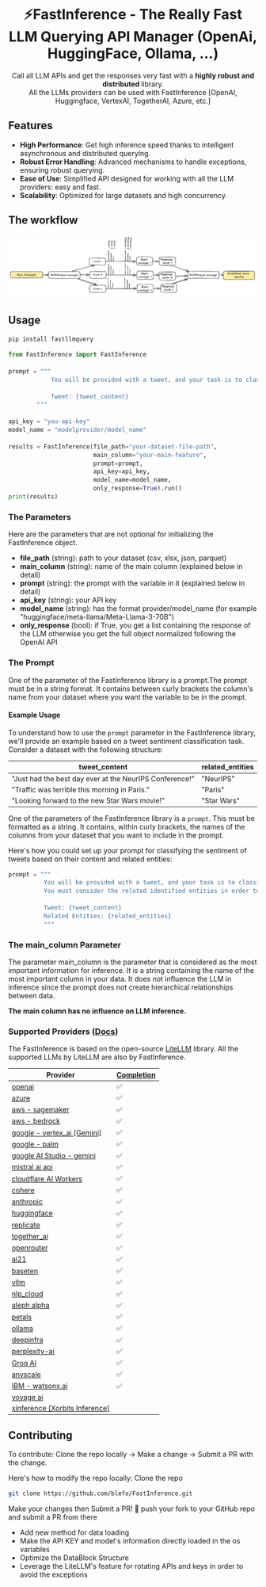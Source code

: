 <h1 align="center">
        ⚡FastInference - The Really Fast LLM Querying API Manager (OpenAi, HuggingFace, Ollama, ...)
</h1>
<p align="center">
            <p align="center">Call all LLM APIs and get the responses very fast with a <b> highly robust and distributed </b> library. <br>
            All the LLMs providers can be used with FastInference  [OpenAI, Huggingface, VertexAI, TogetherAI, Azure, etc.]
</p>

## Features

- **High Performance**: Get high inference speed thanks to intelligent asynchronous and distributed querying.
- **Robust Error Handling**: Advanced mechanisms to handle exceptions, ensuring robust querying.
- **Ease of Use**: Simplified API designed for working with all the LLM providers: easy and fast.
- **Scalability**: Optimized for large datasets and high concurrency.

## The workflow
![Diagram of the workflow](https://github.com/blefo/FastInference/blob/main/detailed_workflow.png)

## Usage

```bash
pip install fastllmquery
```

```python
from FastInference import FastInference

prompt = """
            You will be provided with a tweet, and your task is to classify its sentiment as positive, neutral, or negative.
            
            Tweet: {tweet_content}
        """

api_key = "you-api-key"
model_name = "modelprovider/model_name"

results = FastInference(file_path="your-dataset-file-path", 
                        main_column="your-main-feature", 
                        prompt=prompt, 
                        api_key=api_key,
                        model_name=model_name, 
                        only_response=True).run()
print(results)
```

### The Parameters
Here are the parameters that are not optional for initializing the FastInference object.
* **file_path** (string): path to your dataset (csv, xlsx, json, parquet)
* **main_column** (string): name of the main column (explained below in detail)
* **prompt** (string): the prompt with the variable in it (explained below in detail)
* **api_key** (string): your API key
* **model_name** (string): has the format provider/model_name (for example "huggingface/meta-llama/Meta-Llama-3-70B")
* **only_response** (bool): if True, you get a list containing the response of the LLM otherwise you get the full object normalized following the OpenAI API



### The Prompt
One of the parameter of the FastInference library is a prompt.The prompt must be in a string format.
It contains between curly brackets the column's name from your dataset where you want the variable to be in the prompt.

#### Example Usage
To understand how to use the `prompt` parameter in the FastInference library, we'll provide an example based on a tweet sentiment classification task. Consider a dataset with the following structure:

| tweet_content                                           | related_entities |
|---------------------------------------------------------|------------------|
| "Just had the best day ever at the NeurIPS Conference!" | "NeurIPS"        |
| "Traffic was terrible this morning in Paris."           | "Paris"          |
| "Looking forward to the new Star Wars movie!"           | "Star Wars"      |

One of the parameters of the FastInference library is a `prompt`. This must be formatted as a string. It contains, within curly brackets, the names of the columns from your dataset that you want to include in the prompt.

Here's how you could set up your prompt for classifying the sentiment of tweets based on their content and related entities:

```python
prompt = """
          You will be provided with a tweet, and your task is to classify its sentiment as positive, neutral, or negative.
          You must consider the related identified entities in order to make a good decision.
          
          Tweet: {tweet_content}
          Related Entities: {related_entities}
          """
```

### The main_column Parameter
The parameter main_column is the parameter that is considered as the most important information for inference.
It is a string containing the name of the most important column in your data.
It does not influence the LLM in inference since the prompt does not create hierarchical relationships between data.

**The main column has no influence on LLM inference.**


### Supported Providers ([Docs](https://docs.litellm.ai/docs/providers))

The FastInference is based on the open-source [LiteLLM](https://github.com/BerriAI/litellm/blob/main/README.md) library. All the supported LLMs by LiteLLM are also by FastInference.

| Provider                                                                            | [Completion](https://docs.litellm.ai/docs/#basic-usage) |
| ----------------------------------------------------------------------------------- | ------------------------------------------------------- |
| [openai](https://docs.litellm.ai/docs/providers/openai)                             | ✅                                                      |
| [azure](https://docs.litellm.ai/docs/providers/azure)                               | ✅                                                      |
| [aws - sagemaker](https://docs.litellm.ai/docs/providers/aws_sagemaker)             | ✅                                                      |
| [aws - bedrock](https://docs.litellm.ai/docs/providers/bedrock)                     | ✅                                                      |
| [google - vertex_ai [Gemini]](https://docs.litellm.ai/docs/providers/vertex)        | ✅                                                      |
| [google - palm](https://docs.litellm.ai/docs/providers/palm)                        | ✅                                                      |
| [google AI Studio - gemini](https://docs.litellm.ai/docs/providers/gemini)          | ✅                                                      |
| [mistral ai api](https://docs.litellm.ai/docs/providers/mistral)                    | ✅                                                      |
| [cloudflare AI Workers](https://docs.litellm.ai/docs/providers/cloudflare_workers)  | ✅                                                      |
| [cohere](https://docs.litellm.ai/docs/providers/cohere)                             | ✅                                                      |
| [anthropic](https://docs.litellm.ai/docs/providers/anthropic)                       | ✅                                                      |
| [huggingface](https://docs.litellm.ai/docs/providers/huggingface)                   | ✅                                                      |
| [replicate](https://docs.litellm.ai/docs/providers/replicate)                       | ✅                                                      |
| [together_ai](https://docs.litellm.ai/docs/providers/togetherai)                    | ✅                                                      |
| [openrouter](https://docs.litellm.ai/docs/providers/openrouter)                     | ✅                                                      |
| [ai21](https://docs.litellm.ai/docs/providers/ai21)                                 | ✅                                                      |
| [baseten](https://docs.litellm.ai/docs/providers/baseten)                           | ✅                                                      |
| [vllm](https://docs.litellm.ai/docs/providers/vllm)                                 | ✅                                                      |
| [nlp_cloud](https://docs.litellm.ai/docs/providers/nlp_cloud)                       | ✅                                                      |
| [aleph alpha](https://docs.litellm.ai/docs/providers/aleph_alpha)                   | ✅                                                      |
| [petals](https://docs.litellm.ai/docs/providers/petals)                             | ✅                                                      |
| [ollama](https://docs.litellm.ai/docs/providers/ollama)                             | ✅                                                      |
| [deepinfra](https://docs.litellm.ai/docs/providers/deepinfra)                       | ✅                                                      |
| [perplexity-ai](https://docs.litellm.ai/docs/providers/perplexity)                  | ✅                                                      |
| [Groq AI](https://docs.litellm.ai/docs/providers/groq)                              | ✅                                                      |
| [anyscale](https://docs.litellm.ai/docs/providers/anyscale)                         | ✅                                                      |
| [IBM - watsonx.ai](https://docs.litellm.ai/docs/providers/watsonx)                  | ✅                                                      |
| [voyage ai](https://docs.litellm.ai/docs/providers/voyage)                          |                                                         |
| [xinference [Xorbits Inference]](https://docs.litellm.ai/docs/providers/xinference) |                                                         |

## Contributing

To contribute: Clone the repo locally -> Make a change -> Submit a PR with the change.

Here's how to modify the repo locally: Clone the repo

```bash
git clone https://github.com/blefo/FastInference.git
```

Make your changes then Submit a PR! 🚀
push your fork to your GitHub repo and submit a PR from there

- Add new method for data loading
- Make the API KEY and model's information directly loaded in the os variables
- Optimize the DataBlock Structure
- Leverage the LiteLLM's feature for rotating APIs and keys in order to avoid the exceptions 

